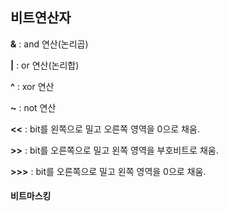## 비트연산자

**&** : and 연산(논리곱)

**|** : or 연산(논리합)

**^** : xor 연산

**~** : not 연산

**<<** : bit를 왼쪽으로 밀고 오른쪽 영역을 0으로 채움.

**>>** : bit를 오른쪽으로 밀고 왼쪽 영역을 부호비트로 채움.

**>>>** : bit를 오른쪽으로 밀고 왼쪽 영역을 0으로 채움.

#### 비트마스킹
